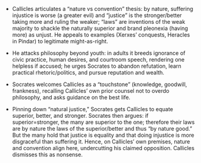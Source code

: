 - Callicles articulates a “nature vs convention” thesis: by nature, suffering injustice is worse (a greater evil) and “justice” is the stronger/better taking more and ruling the weaker; “laws” are inventions of the weak majority to shackle the naturally superior and brand pleonexia (having more) as unjust. He appeals to examples (Xerxes’ conquests, Heracles in Pindar) to legitimate might-as-right.

- He attacks philosophy beyond youth: in adults it breeds ignorance of civic practice, human desires, and courtroom speech, rendering one helpless if accused; he urges Socrates to abandon refutation, learn practical rhetoric/politics, and pursue reputation and wealth.

- Socrates welcomes Callicles as a “touchstone” (knowledge, goodwill, frankness), recalling Callicles’ own prior counsel not to overdo philosophy, and asks guidance on the best life.

- Pinning down “natural justice,” Socrates gets Callicles to equate superior, better, and stronger. Socrates then argues: if superior=stronger, the many are superior to the one; therefore their laws are by nature the laws of the superior/better and thus “by nature good.” But the many hold that justice is equality and that doing injustice is more disgraceful than suffering it. Hence, on Callicles’ own premises, nature and convention align here, undercutting his claimed opposition. Callicles dismisses this as nonsense.